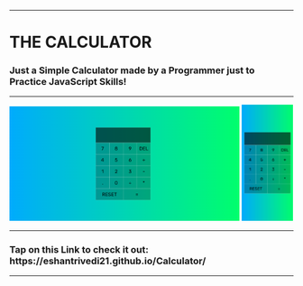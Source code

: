<html>
  <hr>
  <h1> THE CALCULATOR </h1>
  <h3> Just a Simple Calculator made by a Programmer just to Practice JavaScript Skills! </h3>
  <hr>
  <p float="left">
    <img src = "preview.png" style = "width : 81%;"> 
    <img src = "preview2.png" style = "width : 18%;"> 
  </p>
  <hr>
  <h3>Tap on this Link to check it out: https://eshantrivedi21.github.io/Calculator/</h3>
  <hr>
</html>
